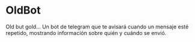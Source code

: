 # OldBot
Old but gold... Un bot de telegram que te avisará cuando un mensaje esté repetido, mostrando información sobre quién y cuándo se envió.
